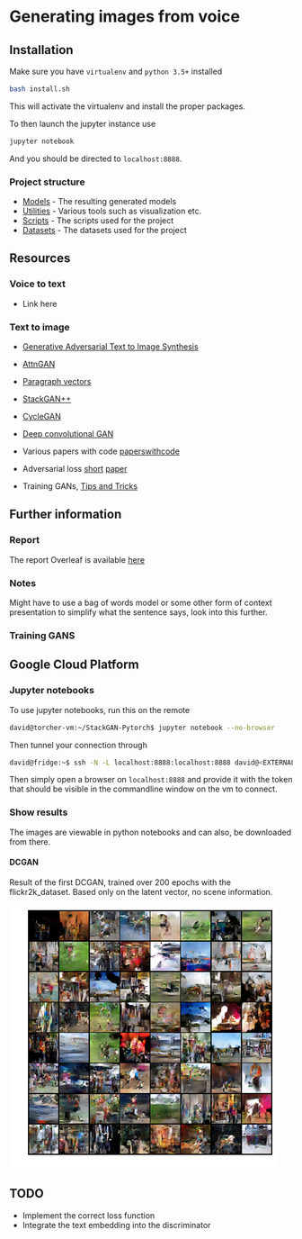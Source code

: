 # Generating images from voice

## Installation

Make sure you have `virtualenv` and `python 3.5+` installed

```bash
bash install.sh
```
This will activate the virtualenv and install the proper packages.

To then launch the jupyter instance use
```bash
jupyter notebook
```
And you should be directed to `localhost:8888`. 

### Project structure
* [Models](models) - The resulting generated models
* [Utilities](utils) - Various tools such as visualization etc.
* [Scripts](scripts) - The scripts used for the project
* [Datasets](datasets) - The datasets used for the project

## Resources

### Voice to text
* Link here

### Text to image

* [Generative Adversarial Text to Image Synthesis](https://arxiv.org/pdf/1605.05396.pdf)

* [AttnGAN](https://arxiv.org/pdf/1711.10485.pdf)

* [Paragraph vectors](https://cs.stanford.edu/~quocle/paragraph_vector.pdf)

* [StackGAN++](https://arxiv.org/pdf/1710.10916)

* [CycleGAN](https://junyanz.github.io/CycleGAN/)

* [Deep convolutional GAN](https://arxiv.org/pdf/1511.06434.pdf)

* Various papers with code [paperswithcode](https://paperswithcode.com/task/text-to-image-generation)

* Adversarial loss [short](https://www.quora.com/What-is-adversarial-loss-in-machine-learning) [paper](https://arxiv.org/pdf/1901.08753.pdf)

* Training GANs, [Tips and Tricks](https://github.com/soumith/ganhacks)

## Further information

### Report
The report Overleaf is available [here](https://www.overleaf.com/4488118745cjmprgwyfxcw)

### Notes

Might have to use a bag of words model or some other form of context presentation to simplify what the sentence says, look into this further.

### Training GANS

## Google Cloud Platform

### Jupyter notebooks
To use jupyter notebooks, run this on the remote
```bash
david@torcher-vm:~/StackGAN-Pytorch$ jupyter notebook --no-browser
```

Then tunnel your connection through
```bash
david@fridge:~$ ssh -N -L localhost:8888:localhost:8888 david@<EXTERNAL_IP_OF_VM>
```
Then simply open a browser on `localhost:8888` and provide it with the token that should be visible in the commandline window on the vm to connect.

### Show results
The images are viewable in python notebooks and can also, be downloaded from there. 

#### DCGAN
Result of the first DCGAN, trained over 200 epochs with the flickr2k_dataset. Based only on the latent vector, no scene information.

![Results for flickr2k dataset, 200 epochs.](results/dcgan_2k_200e_32b.png)

## TODO
* Implement the correct loss function
* Integrate the text embedding into the discriminator

